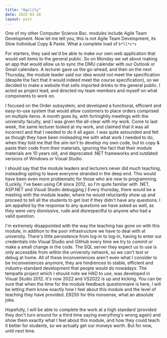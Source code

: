 ```yaml
---
title: "Agility"
date: 2022-03-28
layout: post
---
```

  
One of my other Computer Science Bsc. modules include Agile Team Development. Now let me tell you, this is not Agile Team Development, its Slow Individual Copy & Paste. What a complete load of ```b*ll*c*s```

For starters, they said we'd be able to make our own web application that would sell items to the general public. So on Monday we set about making an app that would allow us to sync the DMU calendar with our Outlook or Gmail calendars. A lecturer gave us the go-ahead, and then on the next Thursday, the module leader said our idea would not meet the specification (despite the fact that it would indeed meet the course specification), so we decided to make a website that sells imported drinks to the general public. I acted as project lead, and directed my team members and myself on what components to work on. 

I focused on the Order subsystem, and developed a functional, efficient and easy-to-use system that would allow customers to place orders comprised on multiple items. A month goes by, with fortnightly meetings with the university faculty, and I was given the all-clear with my work. Come to last week, the same lecturer looked at my work, and claimed that it was all incorrect and that I needed to do it all again. I was quite astounded and felt as though they have been misleading me with what work I needed to do, when they told me that the aim isn't to develop my own code, but to copy & paste their code from their materials, ignoring the fact that their module materials are 10 years old, and deprecated .NET frameworks and outdated versions of Windows or Visual Studio.

I should say that the module leaders and lecturers never did much teaching, insteading opting to leave everyone stranded in the deep end. This would have been even more problematic for those who are new to programming. (Luckily, I've been using C# since 2012, so I'm quite familiar with .NET, ASP.NET and Visual Studio debugging.) Every thursday, there would be a meeting with the module leader, where he would reluctantly show up and proceed to tell all the students to get lost if they didn't have any questions. I am appalled by the response to any questions we have asked as well, as they were very dismissive, rude and disrespectful to anyone who had a valid question. 

I'm extremely disappointed with the way the teaching has gone on with this module, in addition to the poor infrastructure we have to deal with at university. There's little persistence from log-in to log-in, having to enter our credentials into Visual Studio and GitHub every time we try to commit or make a small change in the code. The SQL server they expect us to use is only accessible from within the university network, so we can't test or debug at home. All of these inconveniences aren't even what I consider to be inconveniences anymore, they are hindrences to stable, efficient and industry-standard development that people would do nowadays. The tempalte project which I should note we HAD to use, was developed in Visual Studio 2012. It's now 2022 and VS2022 is up and kicking. You can be sure that when the time for the module feedback questionnaire is here, I will be letting them know exactly how I feel about this module and the level of teaching they have provided. £9250 for this nonsense, what an absolute joke.


  


Hopefully, I will be able to complete the work at a high standard (provided they don't turn around for a third time saying everything's wrong again) and show them exaclty what I feel about this module, and how they could teach it better for students, so we actually get our moneys worth. But for now, until next time.
